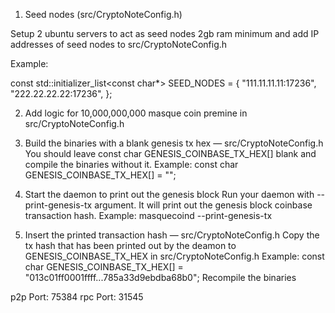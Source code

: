 1. Seed nodes (src/CryptoNoteConfig.h)

Setup 2 ubuntu servers to act as seed nodes 2gb ram minimum and add IP addresses of seed nodes to src/CryptoNoteConfig.h

Example:

const std::initializer_list<const char*> SEED_NODES = {
  "111.11.11.11:17236",
  "222.22.22.22:17236",
};

2. Add logic for 10,000,000,000 masque coin premine in src/CryptoNoteConfig.h

3. Build the binaries with a blank genesis tx hex — src/CryptoNoteConfig.h
You should leave const char GENESIS_COINBASE_TX_HEX[] blank and compile the binaries without it.
Example:
const char GENESIS_COINBASE_TX_HEX[] = "";

4. Start the daemon to print out the genesis block
Run your daemon with --print-genesis-tx argument. It will print out the genesis block coinbase transaction hash.
Example:
masquecoind --print-genesis-tx

5. Insert the printed transaction hash — src/CryptoNoteConfig.h
Copy the tx hash that has been printed out by the deamon to GENESIS_COINBASE_TX_HEX in src/CryptoNoteConfig.h
Example:
const char GENESIS_COINBASE_TX_HEX[] = "013c01ff0001ffff...785a33d9ebdba68b0";
Recompile the binaries

p2p Port: 75384
rpc Port: 31545
